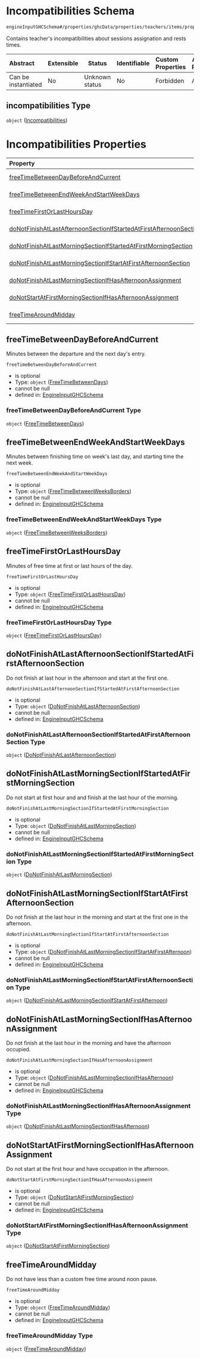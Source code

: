 # Incompatibilities Schema

```txt
engineInputGHCSchema#/properties/ghcData/properties/teachers/items/properties/settings/items/properties/incompatibilities
```

Contains teacher's incompatibilities about sessions assignation and rests times.


| Abstract            | Extensible | Status         | Identifiable | Custom Properties | Additional Properties | Access Restrictions | Defined In                                                         |
| :------------------ | ---------- | -------------- | ------------ | :---------------- | --------------------- | ------------------- | ------------------------------------------------------------------ |
| Can be instantiated | No         | Unknown status | No           | Forbidden         | Allowed               | none                | [ghc.schema.json\*](../out/ghc.schema.json "open original schema") |

## incompatibilities Type

`object` ([Incompatibilities](ghc-properties-ghcdata-properties-teachers-teacher-properties-settings-periodsetting-properties-incompatibilities.md))

# Incompatibilities Properties

| Property                                                                                                                                | Type     | Required | Nullable       | Defined by                                                                                                                                                                                                                                                                                                                                                                                                          |
| :-------------------------------------------------------------------------------------------------------------------------------------- | -------- | -------- | -------------- | :------------------------------------------------------------------------------------------------------------------------------------------------------------------------------------------------------------------------------------------------------------------------------------------------------------------------------------------------------------------------------------------------------------------ |
| [freeTimeBetweenDayBeforeAndCurrent](#freetimebetweendaybeforeandcurrent)                                                               | `object` | Optional | cannot be null | [EngineInputGHCSchema](ghc-properties-ghcdata-properties-teachers-teacher-properties-settings-periodsetting-properties-incompatibilities-properties-freetimebetweendays.md "engineInputGHCSchema#/properties/ghcData/properties/teachers/items/properties/settings/items/properties/incompatibilities/properties/freeTimeBetweenDayBeforeAndCurrent")                                                               |
| [freeTimeBetweenEndWeekAndStartWeekDays](#freetimebetweenendweekandstartweekdays)                                                       | `object` | Optional | cannot be null | [EngineInputGHCSchema](ghc-properties-ghcdata-properties-teachers-teacher-properties-settings-periodsetting-properties-incompatibilities-properties-freetimebetweenweeksborders.md "engineInputGHCSchema#/properties/ghcData/properties/teachers/items/properties/settings/items/properties/incompatibilities/properties/freeTimeBetweenEndWeekAndStartWeekDays")                                                   |
| [freeTimeFirstOrLastHoursDay](#freetimefirstorlasthoursday)                                                                             | `object` | Optional | cannot be null | [EngineInputGHCSchema](ghc-properties-ghcdata-properties-teachers-teacher-properties-settings-periodsetting-properties-incompatibilities-properties-freetimefirstorlasthoursday.md "engineInputGHCSchema#/properties/ghcData/properties/teachers/items/properties/settings/items/properties/incompatibilities/properties/freeTimeFirstOrLastHoursDay")                                                              |
| [doNotFinishAtLastAfternoonSectionIfStartedAtFirstAfternoonSection](#donotfinishatlastafternoonsectionifstartedatfirstafternoonsection) | `object` | Optional | cannot be null | [EngineInputGHCSchema](ghc-properties-ghcdata-properties-teachers-teacher-properties-settings-periodsetting-properties-incompatibilities-properties-donotfinishatlastafternoonsection.md "engineInputGHCSchema#/properties/ghcData/properties/teachers/items/properties/settings/items/properties/incompatibilities/properties/doNotFinishAtLastAfternoonSectionIfStartedAtFirstAfternoonSection")                  |
| [doNotFinishAtLastMorningSectionIfStartedAtFirstMorningSection](#donotfinishatlastmorningsectionifstartedatfirstmorningsection)         | `object` | Optional | cannot be null | [EngineInputGHCSchema](ghc-properties-ghcdata-properties-teachers-teacher-properties-settings-periodsetting-properties-incompatibilities-properties-donotfinishatlastmorningsection.md "engineInputGHCSchema#/properties/ghcData/properties/teachers/items/properties/settings/items/properties/incompatibilities/properties/doNotFinishAtLastMorningSectionIfStartedAtFirstMorningSection")                        |
| [doNotFinishAtLastMorningSectionIfStartAtFirstAfternoonSection](#donotfinishatlastmorningsectionifstartatfirstafternoonsection)         | `object` | Optional | cannot be null | [EngineInputGHCSchema](ghc-properties-ghcdata-properties-teachers-teacher-properties-settings-periodsetting-properties-incompatibilities-properties-donotfinishatlastmorningsectionifstartatfirstafternoon.md "engineInputGHCSchema#/properties/ghcData/properties/teachers/items/properties/settings/items/properties/incompatibilities/properties/doNotFinishAtLastMorningSectionIfStartAtFirstAfternoonSection") |
| [doNotFinishAtLastMorningSectionIfHasAfternoonAssignment](#donotfinishatlastmorningsectionifhasafternoonassignment)                     | `object` | Optional | cannot be null | [EngineInputGHCSchema](ghc-properties-ghcdata-properties-teachers-teacher-properties-settings-periodsetting-properties-incompatibilities-properties-donotfinishatlastmorningsectionifhasafternoon.md "engineInputGHCSchema#/properties/ghcData/properties/teachers/items/properties/settings/items/properties/incompatibilities/properties/doNotFinishAtLastMorningSectionIfHasAfternoonAssignment")                |
| [doNotStartAtFirstMorningSectionIfHasAfternoonAssignment](#donotstartatfirstmorningsectionifhasafternoonassignment)                     | `object` | Optional | cannot be null | [EngineInputGHCSchema](ghc-properties-ghcdata-properties-teachers-teacher-properties-settings-periodsetting-properties-incompatibilities-properties-donotstartatfirstmorningsection.md "engineInputGHCSchema#/properties/ghcData/properties/teachers/items/properties/settings/items/properties/incompatibilities/properties/doNotStartAtFirstMorningSectionIfHasAfternoonAssignment")                              |
| [freeTimeAroundMidday](#freetimearoundmidday)                                                                                           | `object` | Optional | cannot be null | [EngineInputGHCSchema](ghc-properties-ghcdata-properties-teachers-teacher-properties-settings-periodsetting-properties-incompatibilities-properties-freetimearoundmidday.md "engineInputGHCSchema#/properties/ghcData/properties/teachers/items/properties/settings/items/properties/incompatibilities/properties/freeTimeAroundMidday")                                                                            |

## freeTimeBetweenDayBeforeAndCurrent

Minutes between the departure and the next day's entry.


`freeTimeBetweenDayBeforeAndCurrent`

-   is optional
-   Type: `object` ([FreeTimeBetweenDays](ghc-properties-ghcdata-properties-teachers-teacher-properties-settings-periodsetting-properties-incompatibilities-properties-freetimebetweendays.md))
-   cannot be null
-   defined in: [EngineInputGHCSchema](ghc-properties-ghcdata-properties-teachers-teacher-properties-settings-periodsetting-properties-incompatibilities-properties-freetimebetweendays.md "engineInputGHCSchema#/properties/ghcData/properties/teachers/items/properties/settings/items/properties/incompatibilities/properties/freeTimeBetweenDayBeforeAndCurrent")

### freeTimeBetweenDayBeforeAndCurrent Type

`object` ([FreeTimeBetweenDays](ghc-properties-ghcdata-properties-teachers-teacher-properties-settings-periodsetting-properties-incompatibilities-properties-freetimebetweendays.md))

## freeTimeBetweenEndWeekAndStartWeekDays

Minutes between finishing time on week's last day, and starting time the next week.


`freeTimeBetweenEndWeekAndStartWeekDays`

-   is optional
-   Type: `object` ([FreeTimeBetweenWeeksBorders](ghc-properties-ghcdata-properties-teachers-teacher-properties-settings-periodsetting-properties-incompatibilities-properties-freetimebetweenweeksborders.md))
-   cannot be null
-   defined in: [EngineInputGHCSchema](ghc-properties-ghcdata-properties-teachers-teacher-properties-settings-periodsetting-properties-incompatibilities-properties-freetimebetweenweeksborders.md "engineInputGHCSchema#/properties/ghcData/properties/teachers/items/properties/settings/items/properties/incompatibilities/properties/freeTimeBetweenEndWeekAndStartWeekDays")

### freeTimeBetweenEndWeekAndStartWeekDays Type

`object` ([FreeTimeBetweenWeeksBorders](ghc-properties-ghcdata-properties-teachers-teacher-properties-settings-periodsetting-properties-incompatibilities-properties-freetimebetweenweeksborders.md))

## freeTimeFirstOrLastHoursDay

Minutes of free time at first or last hours of the day.


`freeTimeFirstOrLastHoursDay`

-   is optional
-   Type: `object` ([FreeTimeFirstOrLastHoursDay](ghc-properties-ghcdata-properties-teachers-teacher-properties-settings-periodsetting-properties-incompatibilities-properties-freetimefirstorlasthoursday.md))
-   cannot be null
-   defined in: [EngineInputGHCSchema](ghc-properties-ghcdata-properties-teachers-teacher-properties-settings-periodsetting-properties-incompatibilities-properties-freetimefirstorlasthoursday.md "engineInputGHCSchema#/properties/ghcData/properties/teachers/items/properties/settings/items/properties/incompatibilities/properties/freeTimeFirstOrLastHoursDay")

### freeTimeFirstOrLastHoursDay Type

`object` ([FreeTimeFirstOrLastHoursDay](ghc-properties-ghcdata-properties-teachers-teacher-properties-settings-periodsetting-properties-incompatibilities-properties-freetimefirstorlasthoursday.md))

## doNotFinishAtLastAfternoonSectionIfStartedAtFirstAfternoonSection

Do not finish at last hour in the afternoon and start at the first one.


`doNotFinishAtLastAfternoonSectionIfStartedAtFirstAfternoonSection`

-   is optional
-   Type: `object` ([DoNotFinishAtLastAfternoonSection](ghc-properties-ghcdata-properties-teachers-teacher-properties-settings-periodsetting-properties-incompatibilities-properties-donotfinishatlastafternoonsection.md))
-   cannot be null
-   defined in: [EngineInputGHCSchema](ghc-properties-ghcdata-properties-teachers-teacher-properties-settings-periodsetting-properties-incompatibilities-properties-donotfinishatlastafternoonsection.md "engineInputGHCSchema#/properties/ghcData/properties/teachers/items/properties/settings/items/properties/incompatibilities/properties/doNotFinishAtLastAfternoonSectionIfStartedAtFirstAfternoonSection")

### doNotFinishAtLastAfternoonSectionIfStartedAtFirstAfternoonSection Type

`object` ([DoNotFinishAtLastAfternoonSection](ghc-properties-ghcdata-properties-teachers-teacher-properties-settings-periodsetting-properties-incompatibilities-properties-donotfinishatlastafternoonsection.md))

## doNotFinishAtLastMorningSectionIfStartedAtFirstMorningSection

Do not start at first hour and and finish at the last hour of the morning.


`doNotFinishAtLastMorningSectionIfStartedAtFirstMorningSection`

-   is optional
-   Type: `object` ([DoNotFinishAtLastMorningSection](ghc-properties-ghcdata-properties-teachers-teacher-properties-settings-periodsetting-properties-incompatibilities-properties-donotfinishatlastmorningsection.md))
-   cannot be null
-   defined in: [EngineInputGHCSchema](ghc-properties-ghcdata-properties-teachers-teacher-properties-settings-periodsetting-properties-incompatibilities-properties-donotfinishatlastmorningsection.md "engineInputGHCSchema#/properties/ghcData/properties/teachers/items/properties/settings/items/properties/incompatibilities/properties/doNotFinishAtLastMorningSectionIfStartedAtFirstMorningSection")

### doNotFinishAtLastMorningSectionIfStartedAtFirstMorningSection Type

`object` ([DoNotFinishAtLastMorningSection](ghc-properties-ghcdata-properties-teachers-teacher-properties-settings-periodsetting-properties-incompatibilities-properties-donotfinishatlastmorningsection.md))

## doNotFinishAtLastMorningSectionIfStartAtFirstAfternoonSection

Do not finish at the last hour in the morning and start at the first one in the afternoon.


`doNotFinishAtLastMorningSectionIfStartAtFirstAfternoonSection`

-   is optional
-   Type: `object` ([DoNotFinishAtLastMorningSectionIfStartAtFirstAfternoon](ghc-properties-ghcdata-properties-teachers-teacher-properties-settings-periodsetting-properties-incompatibilities-properties-donotfinishatlastmorningsectionifstartatfirstafternoon.md))
-   cannot be null
-   defined in: [EngineInputGHCSchema](ghc-properties-ghcdata-properties-teachers-teacher-properties-settings-periodsetting-properties-incompatibilities-properties-donotfinishatlastmorningsectionifstartatfirstafternoon.md "engineInputGHCSchema#/properties/ghcData/properties/teachers/items/properties/settings/items/properties/incompatibilities/properties/doNotFinishAtLastMorningSectionIfStartAtFirstAfternoonSection")

### doNotFinishAtLastMorningSectionIfStartAtFirstAfternoonSection Type

`object` ([DoNotFinishAtLastMorningSectionIfStartAtFirstAfternoon](ghc-properties-ghcdata-properties-teachers-teacher-properties-settings-periodsetting-properties-incompatibilities-properties-donotfinishatlastmorningsectionifstartatfirstafternoon.md))

## doNotFinishAtLastMorningSectionIfHasAfternoonAssignment

Do not finish at the last hour in the morning and have the afternoon occupied.


`doNotFinishAtLastMorningSectionIfHasAfternoonAssignment`

-   is optional
-   Type: `object` ([DoNotFinishAtLastMorningSectionIfHasAfternoon](ghc-properties-ghcdata-properties-teachers-teacher-properties-settings-periodsetting-properties-incompatibilities-properties-donotfinishatlastmorningsectionifhasafternoon.md))
-   cannot be null
-   defined in: [EngineInputGHCSchema](ghc-properties-ghcdata-properties-teachers-teacher-properties-settings-periodsetting-properties-incompatibilities-properties-donotfinishatlastmorningsectionifhasafternoon.md "engineInputGHCSchema#/properties/ghcData/properties/teachers/items/properties/settings/items/properties/incompatibilities/properties/doNotFinishAtLastMorningSectionIfHasAfternoonAssignment")

### doNotFinishAtLastMorningSectionIfHasAfternoonAssignment Type

`object` ([DoNotFinishAtLastMorningSectionIfHasAfternoon](ghc-properties-ghcdata-properties-teachers-teacher-properties-settings-periodsetting-properties-incompatibilities-properties-donotfinishatlastmorningsectionifhasafternoon.md))

## doNotStartAtFirstMorningSectionIfHasAfternoonAssignment

Do not start at the first hour and have occupation in the afternoon.


`doNotStartAtFirstMorningSectionIfHasAfternoonAssignment`

-   is optional
-   Type: `object` ([DoNotStartAtFirstMorningSection](ghc-properties-ghcdata-properties-teachers-teacher-properties-settings-periodsetting-properties-incompatibilities-properties-donotstartatfirstmorningsection.md))
-   cannot be null
-   defined in: [EngineInputGHCSchema](ghc-properties-ghcdata-properties-teachers-teacher-properties-settings-periodsetting-properties-incompatibilities-properties-donotstartatfirstmorningsection.md "engineInputGHCSchema#/properties/ghcData/properties/teachers/items/properties/settings/items/properties/incompatibilities/properties/doNotStartAtFirstMorningSectionIfHasAfternoonAssignment")

### doNotStartAtFirstMorningSectionIfHasAfternoonAssignment Type

`object` ([DoNotStartAtFirstMorningSection](ghc-properties-ghcdata-properties-teachers-teacher-properties-settings-periodsetting-properties-incompatibilities-properties-donotstartatfirstmorningsection.md))

## freeTimeAroundMidday

Do not have less than a custom free time around noon pause.


`freeTimeAroundMidday`

-   is optional
-   Type: `object` ([FreeTimeAroundMidday](ghc-properties-ghcdata-properties-teachers-teacher-properties-settings-periodsetting-properties-incompatibilities-properties-freetimearoundmidday.md))
-   cannot be null
-   defined in: [EngineInputGHCSchema](ghc-properties-ghcdata-properties-teachers-teacher-properties-settings-periodsetting-properties-incompatibilities-properties-freetimearoundmidday.md "engineInputGHCSchema#/properties/ghcData/properties/teachers/items/properties/settings/items/properties/incompatibilities/properties/freeTimeAroundMidday")

### freeTimeAroundMidday Type

`object` ([FreeTimeAroundMidday](ghc-properties-ghcdata-properties-teachers-teacher-properties-settings-periodsetting-properties-incompatibilities-properties-freetimearoundmidday.md))
